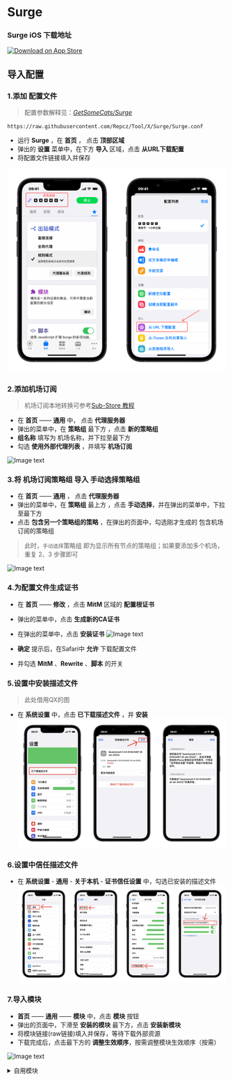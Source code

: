 # Surge

### Surge iOS 下载地址

<a href="https://apps.apple.com/app/id1442620678"><img width="200px" alt="Download on App Store" src="https://logos-download.com/wp-content/uploads/2016/06/Download_on_the_App_Store_logo.png"/></a>  


导入配置
---

### 1.添加 **配置文件** 
> 配置参数解释见：_[GetSomeCats/Surge](https://raw.githubusercontent.com/getsomecat/GetSomeCats/Surge/SurgePro.conf)_

```
https://raw.githubusercontent.com/Repcz/Tool/X/Surge/Surge.conf
```
* 运行 **Surge** ，在 **首页** ， 点击 **顶部区域**
* 弹出的 **设置** 菜单中，在下方 **导入** 区域，点击 **从URL下载配置**
* 将配置文件链接填入并保存
<img width="600px"  src="https://github.com/Repcz/Tool/blob/X/Surge/Photo/1.PNG"/>

### 2.添加机场订阅
> 机场订阅本地转换可参考[Sub-Store 教程](https://getupnote.com/share/notes/8SiMnOcwXxZ3xEtK4k2v9Gr3pv32/7522F394-6D73-414E-BE04-1455EDB15B9F)

*  在 **首页**  —— **通用** 中， 点击 **代理服务器** 
* 弹出的菜单中，在 **策略组** 最下方 ，点击 **新的策略组**
* **组名称** 填写为 机场名称，并下拉至最下方
* 勾选 **使用外部代理列表** ，并填写 **机场订阅**

![Image text](https://github.com/Repcz/Tool/blob/X/Surge/Photo/2.PNG) 

### 3.将 机场订阅策略组 导入 手动选择策略组

*  在 **首页**  —— **通用** ， 点击 **代理服务器** 
* 弹出的菜单中，在 **策略组** 最上方 ，点击 **手动选择**，并在弹出的菜单中，下拉至最下方
* 点击 **包含另一个策略组的策略** ，在弹出的页面中，勾选刚才生成的 包含机场订阅的策略组

> 此时，`手动选择`策略组 即为显示所有节点的策略组；如果要添加多个机场，重复 2、3 步骤即可


![Image text](https://github.com/Repcz/Tool/blob/X/Surge/Photo/3.PNG) 

### 4.为配置文件生成证书
* 在 **首页**  —— **修改** ，点击 **MitM** 区域的 **配置根证书** 
* 弹出的菜单中，点击 **生成新的CA证书**
* 在弹出的菜单中，点击 **安装证书**
![Image text](https://github.com/Repcz/Tool/blob/X/Surge/Photo/4.PNG) 

* **确定** 提示后，在Safari中 **允许** 下载配置文件
* 并勾选 **MitM** 、**Rewrite** 、**脚本** 的开关

### 5.设置中安装描述文件
> 此处借用QX的图

* 在 **系统设置** 中，点击 **已下载描述文件** ，并 **安装**
![Image text](https://github.com/Repcz/Tool/blob/X/QuantumultX/Photo/%E8%AE%BE%E7%BD%AE-%E5%AE%89%E8%A3%85%E8%AF%81%E4%B9%A6.jpg)

### 6.设置中信任描述文件
* 在 **系统设置** - **通用** - **关于本机** - **证书信任设置** 中，勾选已安装的描述文件
![Image text](https://github.com/Repcz/Tool/blob/X/QuantumultX/Photo/%E8%AE%BE%E7%BD%AE-%E4%BF%A1%E4%BB%BB%E8%AF%81%E4%B9%A6.jpg)

### 7.导入模块
* **首页** —— **通用** —— **模块** 中，点击 **模块** 按钮
* 弹出的页面中，下滑至 **安装的模块** 最下方，点击 **安装新模块**
* 将模块链接(raw链接)填入并保存，等待下载外部资源
* 下载完成后，点击最下方的 **调整生效顺序**，按需调整模块生效顺序（按需）

![Image text](https://github.com/Repcz/Tool/blob/X/Surge/Photo/5.PNG) 

<details>
  <summary>自用模块</summary>

自用模块
---
> 以`http://script.hub`开头的模块，需安装[ScriptHub](https://raw.githubusercontent.com/Script-Hub-Org/Script-Hub/main/modules/script-hub.surge.sgmodule)后使用！！具体使用方法见[ScriptHub](https://github.com/Repcz/Open-Proflies/wiki/Script-Hub)

### 去广告类

- YouTube去广告+YouTubeMusic歌词翻译 [@Maasea](www.github.com/Maasea)
```
http://script.hub/file/_start_/https://raw.githubusercontent.com/Maasea/sgmodule/master/YoutubeAds.sgmodule/_end_/%E5%8E%BB%E5%B9%BF%E5%91%8A%EF%BD%9CYouTube.sgmodule?n=%E5%8E%BB%E5%B9%BF%E5%91%8A%EF%BD%9CYouTube%2B%40Maasea&type=qx-rewrite&target=surge-module&del=true
```

- Keep去广告 [@Maasea](www.github.com/Maasea)
```
http://script.hub/file/_start_/https://raw.githubusercontent.com/Maasea/sgmodule/master/KeepAds.sgmodule/_end_/KeepAds.sgmodule?n=%E5%8E%BB%E5%B9%BF%E5%91%8A%EF%BD%9CKeep%2B%40Maasea&type=surge-module&target=surge-module
```

- IT之家去广告 [@Keywos](https://github.com/Keywos) [@kokoryh](https://github.com/kokoryh) 
```
https://raw.githubusercontent.com/Repcz/Tool/X/Surge/Module/Ads_IT_Home.sgmodule
```

- MyBlockAds [@RuCu6](https://github.com/RuCu6)

> 去广告维护列表[点此查看](https://t.me/GitCube/21)，须搭配下方分流一起使用
```
http://script.hub/file/_start_/https://raw.githubusercontent.com/RuCu6/QuanX/main/Rewrites/MyBlockAds.conf/_end_/%E5%8E%BB%E5%B9%BF%E5%91%8A%EF%BD%9CMyblockAds.sgmodule?n=%E5%8E%BB%E5%B9%BF%E5%91%8A%EF%BD%9CMyblockAds%2B%40RuCu6&type=qx-rewrite&target=surge-module&del=true
```

```
RULE-SET,https://github.com/Repcz/Tool/raw/X/Surge/Rules/Ads_RuCu6.list,REJECT
```

- 菜鸟去广告 [@RuCu6](https://github.com/RuCu6)
```
https://script.hub/file/_start_/https://raw.githubusercontent.com/RuCu6/QuanX/main/Rewrites/Cube/cainiao.snippet/_end_/%E5%8E%BB%E5%B9%BF%E5%91%8A%EF%BD%9C%E8%8F%9C%E9%B8%9F.sgmodule?n=%E5%8E%BB%E5%B9%BF%E5%91%8A%EF%BD%9C%E8%8F%9C%E9%B8%9F%2B%40RuCu6&type=qx-rewrite&target=surge-module
```

- 高德地图去广告 [@RuCu6](https://github.com/RuCu6) [@kokoryh](https://github.com/kokoryh) 
```
http://script.hub/file/_start_/https://raw.githubusercontent.com/RuCu6/QuanX/main/Rewrites/Cube/amap.snippet/_end_/%E5%8E%BB%E5%B9%BF%E5%91%8A%EF%BD%9C%E9%AB%98%E5%BE%B7%E5%9C%B0%E5%9B%BE.sgmodule?n=%E5%8E%BB%E5%B9%BF%E5%91%8A%EF%BD%9C%E9%AB%98%E5%BE%B7%E5%9C%B0%E5%9B%BE%2B%20%40RuCu6%20kokoryh&type=qx-rewrite&target=surge-module
```

- 微博去广告 [@RuCu6](https://github.com/RuCu6) [@zmqcherish](https://github.com/zmqcherish) 
```
http://script.hub/file/_start_/https://raw.githubusercontent.com/RuCu6/QuanX/main/Rewrites/Cube/weibo.snippet/_end_/%E5%8E%BB%E5%B9%BF%E5%91%8A%EF%BD%9C%E5%BE%AE%E5%8D%9A.sgmodule?n=%E5%8E%BB%E5%B9%BF%E5%91%8A%EF%BD%9C%E5%BE%AE%E5%8D%9A%2B%40RuCu6&type=qx-rewrite&target=surge-module
```

- 微博国际版去广告 [@Keywos](https://github.com/Keywos) [@kokoryh](https://github.com/kokoryh) 
```
http://script.hub/file/_start_/https://raw.githubusercontent.com/Keywos/rule/main/module/weibous.sgmodule/_end_/%E5%8E%BB%E5%B9%BF%E5%91%8A%EF%BD%9C%E5%BE%AE%E5%8D%9A%E5%9B%BD%E9%99%85%E7%89%88.sgmodule?n=%E5%8E%BB%E5%B9%BF%E5%91%8A%EF%BD%9C%E5%BE%AE%E5%8D%9A%E5%9B%BD%E9%99%85%E7%89%88%2B%40keywos%40kokoryh&type=surge-module&target=surge-module
```

- 小红书去广告 [@RuCu6](https://github.com/RuCu6) [@fmz200](https://github.com/fmz200) 
```
http://script.hub/file/_start_/https://raw.githubusercontent.com/RuCu6/QuanX/main/Rewrites/Cube/xiaohongshu.snippet/_end_/xiaohongshu.sgmodule?n=%E5%8E%BB%E5%B9%BF%E5%91%8A%EF%BD%9C%E5%B0%8F%E7%BA%A2%E4%B9%A6%2B%40RuCu6&type=qx-rewrite&target=surge-module
```

- 知乎去广告 [@RuCu6](https://github.com/RuCu6)
```
http://script.hub/file/_start_/https://raw.githubusercontent.com/RuCu6/QuanX/main/Rewrites/Cube/zhihu.snippet/_end_/zhihu.sgmodule?n=%E5%8E%BB%E5%B9%BF%E5%91%8A%EF%BD%9C%E7%9F%A5%E4%B9%8E%2B%40RuCu6&type=qx-rewrite&target=surge-module
```

- 知乎去广告 [@ZenmoFeiShi](https://github.com/ZenmoFeiShi)
```
http://script.hub/file/_start_/https://gitlab.com/lodepuly/vpn_tool/-/raw/master/Tool/Loon/Plugin/smzdm_remove_ads.plugin/_end_/%E5%8E%BB%E5%B9%BF%E5%91%8A%EF%BD%9C%E4%BB%80%E4%B9%88%E5%80%BC%E5%BE%97%E4%B9%B0.sgmodule?n=%E5%8E%BB%E5%B9%BF%E5%91%8A%EF%BD%9C%E4%BB%80%E4%B9%88%E5%80%BC%E5%BE%97%E4%B9%B0%2B%40ZenmoFeiShi&type=loon-plugin&target=surge-module&del=true
```

### 功能类

- B站繁体字幕翻译 [@ddkgsf2013](https://github.com/ddkgsf2013)
```
http://script.hub/file/_start_/https://raw.githubusercontent.com/ddgksf2013/Rewrite/master/Function/Bilibili_CC.conf/_end_/Bilibili_CC.sgmodule?n=%E5%8A%9F%E8%83%BD%EF%BD%9CB%E7%AB%99%E5%AD%97%E5%B9%95%E7%BF%BB%E8%AF%91%2B%40ddkgsf2013&type=qx-rewrite&target=surge-module
```

- NetISP 面板 [@Keywos](https://github.com/Keywos)
```
https://github.com/Keywos/rule/raw/main/module/NetIspmini.sgmodule
```

> 须搭配此分流一同使用
```
DOMAIN-SUFFIX,ip.api.com,PROXY
```

- QX Url Scheme 资源解析 [@chengkongyiban](https://github.com/chengkongyiban)
> 复制QX Url Scheme格式的资源到浏览器打开
```
https://github.com/Repcz/Tool/raw/X/Surge/Module/QX-resource-preview.sgmodule
```

- 京东历史价格 [@githubdulong](https://github.com/githubdulong)
```
http://script.hub/file/_start_/https://raw.githubusercontent.com/githubdulong/Script/master/jd_price2.sgmodule/_end_/jd_price2.sgmodule?n=%E5%8A%9F%E8%83%BD%EF%BD%9C%E4%BA%AC%E4%B8%9C%E5%8E%86%E5%8F%B2%E4%BB%B7%E6%A0%BC%2B%40githubdulong&type=surge-module&target=surge-module
```

</details>